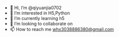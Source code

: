 - 👋 Hi, I’m @qiyuanjia0702
- 👀 I’m interested in H5,Python
- 🌱 I’m currently learning h5
- 💞️ I’m looking to collaborate on 
- 📫 How to reach me whx3038886380@gmail.com

<!---
qiyuanjia0702/qiyuanjia0702 is a ✨ special ✨ repository because its `README.md` (this file) appears on your GitHub profile.
You can click the Preview link to take a look at your changes.
--->
